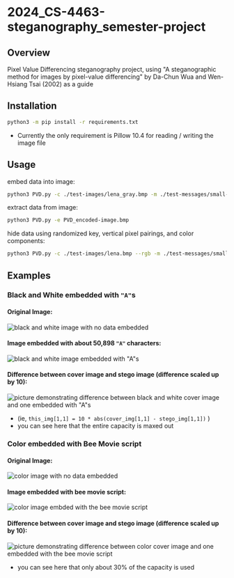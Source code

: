 # 2024_CS-4463-steganography_semester-project

## Overview
Pixel Value Differencing steganography project, using "A steganographic method for images by pixel-value differencing" by Da-Chun Wua and Wen-Hsiang Tsai (2002) as a guide

## Installation

```bash
python3 -m pip install -r requirements.txt
```
 - Currently the only requirement is Pillow 10.4 for reading / writing the image file

## Usage

embed data into image:
```bash
python3 PVD.py -c ./test-images/lena_gray.bmp -m ./test-messages/small-msg.txt -o PVD_encoded-image.bmp
```

extract data from image:
```bash
python3 PVD.py -e PVD_encoded-image.bmp
```

hide data using randomized key, vertical pixel pairings, and color components:
```bash
python3 PVD.py -c ./test-images/lena.bmp --rgb -m ./test-messages/small-msg.txt -o PVD_encoded-image.bmp --key "mysecretkey" --vertical
```

## Examples
### Black and White embedded with `"A"`s
#### Original Image:
![black and white image with no data embedded](example-images/lena_bw_cover.png)

#### Image embedded with about 50,898 `"A"` characters:
![black and white image embedded with "A"s](example-images/lena_bw_embedded-with-As.png)

#### Difference between cover image and stego image (difference scaled up by 10):
![picture demonstrating difference between black and white cover image and one embedded with "A"s](example-images/lena_bw_emdedded-with-As-difference.png)
 - (ie, `this_img[1,1] = 10 * abs(cover_img[1,1] - stego_img[1,1])` )
 - you can see here that the entire capacity is maxed out

### Color embedded with Bee Movie script
#### Original Image:
![color image with no data embedded](example-images/lena_color_cover.png)

#### Image embedded with bee movie script:
![color image embded with the bee movie script](example-images/lena_color_embedded-with-bee-movie.png)

#### Difference between cover image and stego image (difference scaled up by 10):
![picture demonstrating difference between color cover image and one embedded with the bee movie script](example-images/lena_color_embedded-with-bee-movie-difference.png)
 - you can see here that only about 30% of the capacity is used
